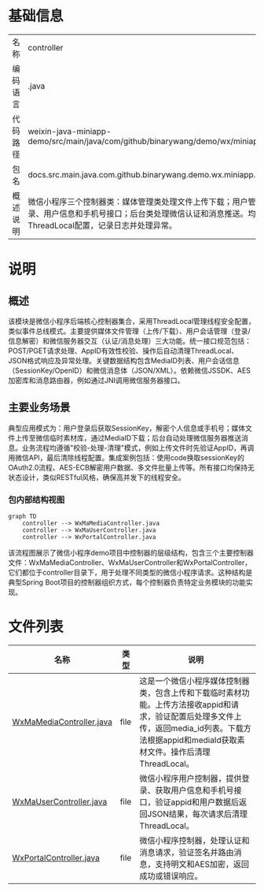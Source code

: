# 基础信息

|      |      |
|------|------|
| 名称 | controller |
| 编码语言 | .java |
| 代码路径 | weixin-java-miniapp-demo/src/main/java/com/github/binarywang/demo/wx/miniapp/controller |
| 包名 | docs.src.main.java.com.github.binarywang.demo.wx.miniapp.controller |
| 概述说明 | 微信小程序三个控制器类：媒体管理类处理文件上传下载；用户管理类提供登录、用户信息和手机号接口；后台类处理微信认证和消息推送。均清理ThreadLocal配置，记录日志并处理异常。 |

# 说明

## 概述  
该模块是微信小程序后端核心控制器集合，采用ThreadLocal管理线程安全配置，类似事件总线模式。主要提供媒体文件管理（上传/下载）、用户会话管理（登录/信息解密）和微信服务器交互（认证/消息处理）三大功能。统一接口规范包括：POST/PGET请求处理、AppID有效性校验、操作后自动清理ThreadLocal、JSON格式响应及异常处理。关键数据结构包含MediaID列表、用户会话信息（SessionKey/OpenID）和微信消息体（JSON/XML）。依赖微信JSSDK、AES加密库和消息路由器，例如通过JNI调用微信服务器接口。

## 主要业务场景  
典型应用模式为：用户登录后获取SessionKey，解密个人信息或手机号；媒体文件上传至微信临时素材库，通过MediaID下载；后台自动处理微信服务器推送消息。业务流程均遵循"校验-处理-清理"模式，例如上传文件时先验证AppID，再调用微信API，最后清除线程配置。集成案例包括：使用code换取sessionKey的OAuth2.0流程、AES-ECB解密用户数据、多文件批量上传等。所有接口均保持无状态设计，类似RESTful风格，确保高并发下的线程安全。


### 包内部结构视图

```mermaid
graph TD
    controller --> WxMaMediaController.java
    controller --> WxMaUserController.java
    controller --> WxPortalController.java
```

该流程图展示了微信小程序demo项目中控制器的层级结构，包含三个主要控制器文件：WxMaMediaController、WxMaUserController和WxPortalController，它们都位于controller目录下，用于处理不同类型的微信小程序请求。这种结构是典型Spring Boot项目的控制器组织方式，每个控制器负责特定业务模块的功能实现。

# 文件列表

| 名称   | 类型  | 说明 |
|-------|------|-------------|
| [WxMaMediaController.java](WxMaMediaController.md) | file | 这是一个微信小程序媒体控制器类，包含上传和下载临时素材功能。上传方法接收appid和请求，验证配置后处理多文件上传，返回media_id列表。下载方法根据appid和mediaId获取素材文件。操作后清理ThreadLocal。 |
| [WxMaUserController.java](WxMaUserController.md) | file | 微信小程序用户控制器，提供登录、获取用户信息和手机号接口，验证appid和用户数据后返回JSON结果，每次请求后清理ThreadLocal。 |
| [WxPortalController.java](WxPortalController.md) | file | 微信小程序控制器，处理认证和消息请求，验证签名并路由消息，支持明文和AES加密，返回成功或错误响应。 |


